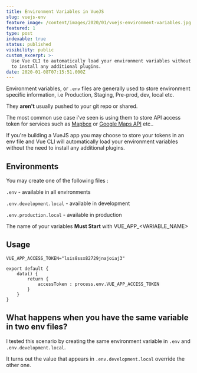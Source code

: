 ```yaml
---
title: Environment Variables in VueJS
slug: vuejs-env
feature_image: /content/images/2020/01/vuejs-environment-variables.jpg
featured: 1
type: post
indexable: true
status: published
visibility: public
custom_excerpt: >-
  Use Vue CLI to automatically load your environment variables without the need
  to install any additional plugins.
date: 2020-01-08T07:15:51.000Z
---
```


Environment variables, or `.env` files are generally used to store environment specific information, i.e Production, Staging, Pre-prod, dev, local etc.

They **aren't** usually pushed to your git repo or shared.

The most common use case i've seen is using them to store API access token for services such as [Mapbox](https://www.mapbox.com/) or [Google Maps API](https://developers.google.com/maps/documentation) etc..

If you're building a VueJS app you may choose to store your tokens in an env file and Vue CLI will automatically load your environment variables without the need to install any additional plugins.

## Environments

You may create one of the following files :

`.env` - available in all environments

`.env.development.local` - available in development

`.env.production.local` - available in production

The name of your variables **Must Start** with VUE\_APP\_<VARIABLE\_NAME>

## Usage

    VUE_APP_ACCESS_TOKEN="lsis8ssx82729jnajoiaj3"

    export default {
    	data() {
        	return {
            	accessToken : process.env.VUE_APP_ACCESS_TOKEN
            }
        }
    }

## What happens when you have the same variable in two env files?

I tested this scenario by creating the same environment variable in `.env` and `.env.development.local`.

It turns out the value that appears in `.env.development.local` override the other one.